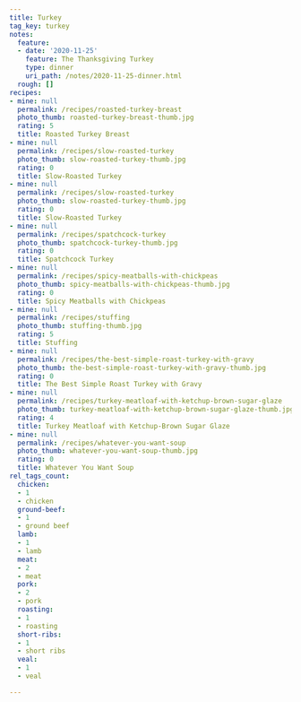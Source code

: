 ```yaml
---
title: Turkey
tag_key: turkey
notes:
  feature:
  - date: '2020-11-25'
    feature: The Thanksgiving Turkey
    type: dinner
    uri_path: /notes/2020-11-25-dinner.html
  rough: []
recipes:
- mine: null
  permalink: /recipes/roasted-turkey-breast
  photo_thumb: roasted-turkey-breast-thumb.jpg
  rating: 5
  title: Roasted Turkey Breast
- mine: null
  permalink: /recipes/slow-roasted-turkey
  photo_thumb: slow-roasted-turkey-thumb.jpg
  rating: 0
  title: Slow-Roasted Turkey
- mine: null
  permalink: /recipes/slow-roasted-turkey
  photo_thumb: slow-roasted-turkey-thumb.jpg
  rating: 0
  title: Slow-Roasted Turkey
- mine: null
  permalink: /recipes/spatchcock-turkey
  photo_thumb: spatchcock-turkey-thumb.jpg
  rating: 0
  title: Spatchcock Turkey
- mine: null
  permalink: /recipes/spicy-meatballs-with-chickpeas
  photo_thumb: spicy-meatballs-with-chickpeas-thumb.jpg
  rating: 0
  title: Spicy Meatballs with Chickpeas
- mine: null
  permalink: /recipes/stuffing
  photo_thumb: stuffing-thumb.jpg
  rating: 5
  title: Stuffing
- mine: null
  permalink: /recipes/the-best-simple-roast-turkey-with-gravy
  photo_thumb: the-best-simple-roast-turkey-with-gravy-thumb.jpg
  rating: 0
  title: The Best Simple Roast Turkey with Gravy
- mine: null
  permalink: /recipes/turkey-meatloaf-with-ketchup-brown-sugar-glaze
  photo_thumb: turkey-meatloaf-with-ketchup-brown-sugar-glaze-thumb.jpg
  rating: 4
  title: Turkey Meatloaf with Ketchup-Brown Sugar Glaze
- mine: null
  permalink: /recipes/whatever-you-want-soup
  photo_thumb: whatever-you-want-soup-thumb.jpg
  rating: 0
  title: Whatever You Want Soup
rel_tags_count:
  chicken:
  - 1
  - chicken
  ground-beef:
  - 1
  - ground beef
  lamb:
  - 1
  - lamb
  meat:
  - 2
  - meat
  pork:
  - 2
  - pork
  roasting:
  - 1
  - roasting
  short-ribs:
  - 1
  - short ribs
  veal:
  - 1
  - veal

---
```

